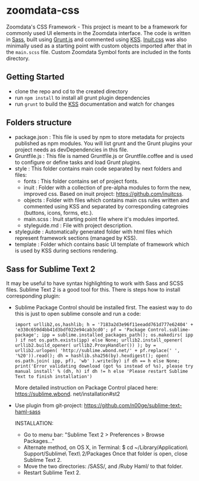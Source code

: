 zoomdata-css
============

Zoomdata's CSS Framework - This project is meant to be a framework for commonly used UI elements in the Zoomdata interface.
The code is written in [Sass](http://sass-lang.com/), built using [Grunt.js](http://gruntjs.com/) and commented using [KSS](http://warpspire.com/kss/). [Inuit.css](https://github.com/inuitcss) was also minimally used as a starting point with custom objects imported after that in the `main.scss` file. Custom Zoomdata Symbol fonts are included in the fonts directory.

## Getting Started
* clone the repo and cd to the created directory
* run `npm install` to install all grunt plugin dependencies
* run `grunt` to build the [KSS](http://warpspire.com/kss/) documentation and watch for changes

## Folders structure
* package.json : This file is used by npm to store metadata for projects published as npm modules. You will list grunt and the Grunt plugins your project needs as devDependencies in this file.
* Gruntfile.js : This file is named Gruntfile.js or Gruntfile.coffee and is used to configure or define tasks and 	load Grunt plugins.
* style : This folder contains main code separated by next folders and files:
	* fonts : This folder contains set of project fonts.
	* inuit : Folder with a collection of pre-alpha modules to form the new, improved css. Based on inuit project: https://github.com/inuitcss.
	* objects : Folder with files which contains main css rules written and commented using KSS and separated by corresponding categroies (buttons, icons, forms, etc.).
	* main.scss : Inuit starting point file where it's modules imported.
	* styleguide.md : File with project description.
* styleguide : Automatically generated folder with html files which represent framework sections (managed by KSS).
* template : Folder which contains basic UI template of framework which is used by KSS during sections rendering.

## Sass for Sublime Text 2
It may be useful to have syntax highlighting to work with Sass and SCSS files. Sublime Text 2 is a good tool for this. There is steps how to install corresponding plugin:
* Sublime Package Control should be installed first. The easiest way to do this is just to open sublime console and run a code:
	
	`import urllib2,os,hashlib; h = '7183a2d3e96f11eeadd761d777e62404' + 'e330c659d4bb41d3bdf022e94cab3cd0'; pf = 'Package Control.sublime-package'; ipp = sublime.installed_packages_path(); os.makedirs( ipp ) if not os.path.exists(ipp) else None; urllib2.install_opener( urllib2.build_opener( urllib2.ProxyHandler()) ); by = urllib2.urlopen( 'http://sublime.wbond.net/' + pf.replace(' ', '%20')).read(); dh = hashlib.sha256(by).hexdigest(); open( os.path.join( ipp, pf), 'wb' ).write(by) if dh == h else None; print('Error validating download (got %s instead of %s), please try manual install' % (dh, h) if dh != h else 'Please restart Sublime Text to finish installation')`
  
  More detailed instruction on Package Control placed here: https://sublime.wbond. net/installation#st2	

* Use plugin from git-project: https://github.com/n00ge/sublime-text-haml-sass
	
	INSTALLATION:

	* Go to menu bar: "Sublime Text 2 > Preferences > Browse Packages..."
	* Alternate method, on OS X, in Terminal:
	$ cd ~/Library/Application\ Support/Sublime\ Text\ 2/Packages
	Once that folder is open, close Sublime Text 2.
	* Move the two directories: /SASS/, and /Ruby Haml/ to that folder.
	* Restart Sublime Text 2.
